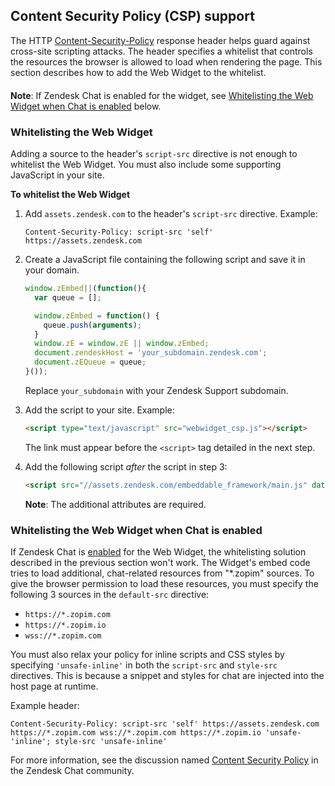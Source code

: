 ## Content Security Policy (CSP) support

The HTTP [Content-Security-Policy](http://www.html5rocks.com/en/tutorials/security/content-security-policy/) response header helps guard against cross-site scripting attacks. The header specifies a whitelist that controls the resources the browser is allowed to load when rendering the page. This section describes how to add the Web Widget to the whitelist.

<p class="alert alert-warning" style="margin-top:20px;"><strong>Note</strong>: If Zendesk Chat is enabled for the widget, see <a href="#whitelisting-the-web-widget-when-chat-is-enabled">Whitelisting the Web Widget when Chat is enabled</a> below.</p>

### Whitelisting the Web Widget

Adding a source to the header's `script-src` directive is not enough to whitelist the Web Widget. You must also include some supporting JavaScript in your site.

**To whitelist the Web Widget**

1. Add `assets.zendesk.com` to the header's `script-src` directive. Example:

    ```
    Content-Security-Policy: script-src 'self' https://assets.zendesk.com
    ```

2. Create a JavaScript file containing the following script and save it in your domain.

    ```js
    window.zEmbed||(function(){
      var queue = [];

      window.zEmbed = function() {
        queue.push(arguments);
      }
      window.zE = window.zE || window.zEmbed;
      document.zendeskHost = 'your_subdomain.zendesk.com';
      document.zEQueue = queue;
    }());
    ```

    Replace `your_subdomain` with your Zendesk Support subdomain.

3. Add the script to your site. Example:

    ```html
    <script type="text/javascript" src="webwidget_csp.js"></script>
    ```

    The link must appear before the `<script>` tag detailed in the next step.

4. Add the following script _after_ the script in step 3:

    ```html
    <script src="//assets.zendesk.com/embeddable_framework/main.js" data-ze-csp="true" async defer></script>
    ```

    **Note**: The additional attributes are required.


### Whitelisting the Web Widget when Chat is enabled

If Zendesk Chat is [enabled](https://support.zendesk.com/hc/en-us/articles/203908456#topic_j1f_4gd_bq) for the Web Widget, the whitelisting solution described in the previous section won't work. The Widget's embed code tries to load additional, chat-related resources from "*.zopim" sources. To give the browser permission to load these resources, you must specify the following 3 sources in the `default-src` directive:
* `https://*.zopim.com`
* `https://*.zopim.io`
* `wss://*.zopim.com`

You must also relax your policy for inline scripts and CSS styles by specifying `'unsafe-inline'` in both the `script-src` and `style-src ` directives. This is because a snippet and styles for chat are injected into the host page at runtime.

Example header:

```
Content-Security-Policy: script-src 'self' https://assets.zendesk.com https://*.zopim.com wss://*.zopim.com https://*.zopim.io 'unsafe-'inline'; style-src 'unsafe-inline'
```

For more information, see the discussion named [Content Security Policy](https://chat.zendesk.com/hc/en-us/community/posts/210316137/comments/211646308) in the Zendesk Chat community.
